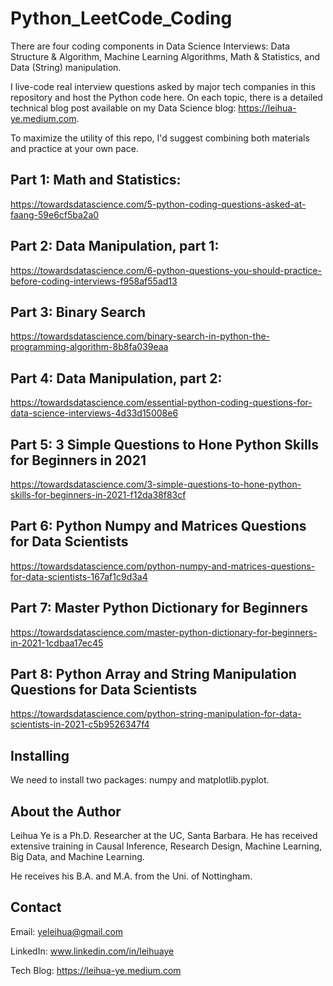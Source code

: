 # Python_LeetCode_Coding

There are four coding components in Data Science Interviews: Data Structure & Algorithm, Machine Learning Algorithms, Math & Statistics, and Data (String) manipulation. 

I live-code real interview questions asked by major tech companies in this repository and host the Python code here. On each topic, there is a detailed technical blog post available on my Data Science blog: https://leihua-ye.medium.com.  

To maximize the utility of this repo, I'd suggest combining both materials and practice at your own pace. 

## Part 1: Math and Statistics: 
https://towardsdatascience.com/5-python-coding-questions-asked-at-faang-59e6cf5ba2a0

## Part 2: Data Manipulation, part 1:
https://towardsdatascience.com/6-python-questions-you-should-practice-before-coding-interviews-f958af55ad13

## Part 3: Binary Search
https://towardsdatascience.com/binary-search-in-python-the-programming-algorithm-8b8fa039eaa

## Part 4: Data Manipulation, part 2:
https://towardsdatascience.com/essential-python-coding-questions-for-data-science-interviews-4d33d15008e6

## Part 5: 3 Simple Questions to Hone Python Skills for Beginners in 2021
https://towardsdatascience.com/3-simple-questions-to-hone-python-skills-for-beginners-in-2021-f12da38f83cf

## Part 6: Python Numpy and Matrices Questions for Data Scientists
https://towardsdatascience.com/python-numpy-and-matrices-questions-for-data-scientists-167af1c9d3a4

## Part 7: Master Python Dictionary for Beginners
https://towardsdatascience.com/master-python-dictionary-for-beginners-in-2021-1cdbaa17ec45

## Part 8: Python Array and String Manipulation Questions for Data Scientists
https://towardsdatascience.com/python-string-manipulation-for-data-scientists-in-2021-c5b9526347f4

## Installing
We need to install two packages: numpy and matplotlib.pyplot. 

## About the Author

Leihua Ye is a Ph.D. Researcher at the UC, Santa Barbara. He has received extensive training in Causal Inference, Research Design, Machine Learning, Big Data, and Machine Learning. 

He receives his B.A. and M.A. from the Uni. of Nottingham. 

## Contact

Email: yeleihua@gmail.com

LinkedIn: www.linkedin.com/in/leihuaye

Tech Blog: https://leihua-ye.medium.com
